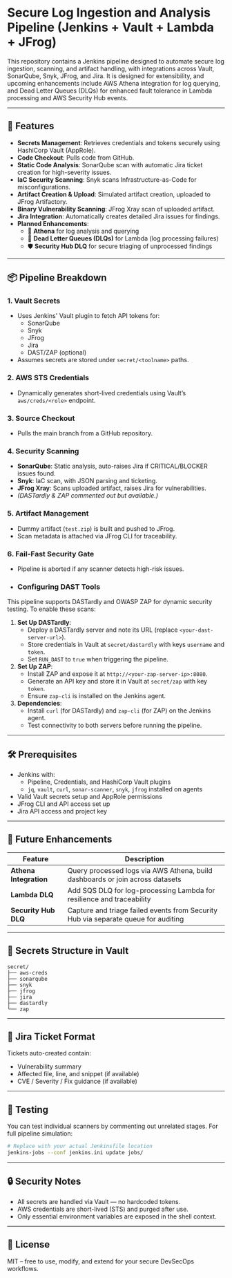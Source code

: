 # Secure Log Ingestion and Analysis Pipeline (Jenkins + Vault + Lambda + JFrog)

This repository contains a Jenkins pipeline designed to automate secure log ingestion, scanning, and artifact handling, with integrations across Vault, SonarQube, Snyk, JFrog, and Jira. It is designed for extensibility, and upcoming enhancements include AWS Athena integration for log querying, and Dead Letter Queues (DLQs) for enhanced fault tolerance in Lambda processing and AWS Security Hub events.

---

## 🔐 Features

- **Secrets Management**: Retrieves credentials and tokens securely using HashiCorp Vault (AppRole).
- **Code Checkout**: Pulls code from GitHub.
- **Static Code Analysis**: SonarQube scan with automatic Jira ticket creation for high-severity issues.
- **IaC Security Scanning**: Snyk scans Infrastructure-as-Code for misconfigurations.
- **Artifact Creation & Upload**: Simulated artifact creation, uploaded to JFrog Artifactory.
- **Binary Vulnerability Scanning**: JFrog Xray scan of uploaded artifact.
- **Jira Integration**: Automatically creates detailed Jira issues for findings.
- **Planned Enhancements**:
  - 🧠 **Athena** for log analysis and querying
  - 🔁 **Dead Letter Queues (DLQs)** for Lambda (log processing failures)
  - 🛡️ **Security Hub DLQ** for secure triaging of unprocessed findings

---

## 📦 Pipeline Breakdown

### 1. **Vault Secrets**
- Uses Jenkins' Vault plugin to fetch API tokens for:
  - SonarQube
  - Snyk
  - JFrog
  - Jira
  - DAST/ZAP (optional)
- Assumes secrets are stored under `secret/<toolname>` paths.

### 2. **AWS STS Credentials**
- Dynamically generates short-lived credentials using Vault’s `aws/creds/<role>` endpoint.

### 3. **Source Checkout**
- Pulls the main branch from a GitHub repository.

### 4. **Security Scanning**
- **SonarQube**: Static analysis, auto-raises Jira if CRITICAL/BLOCKER issues found.
- **Snyk**: IaC scan, with JSON parsing and ticketing.
- **JFrog Xray**: Scans uploaded artifact, raises Jira for vulnerabilities.
- *(DASTardly & ZAP commented out but available.)*

### 5. **Artifact Management**
- Dummy artifact (`test.zip`) is built and pushed to JFrog.
- Scan metadata is attached via JFrog CLI for traceability.

### 6. **Fail-Fast Security Gate**
- Pipeline is aborted if any scanner detects high-risk issues.

- ### Configuring DAST Tools
This pipeline supports DASTardly and OWASP ZAP for dynamic security testing. To enable these scans:
1. **Set Up DASTardly**:
   - Deploy a DASTardly server and note its URL (replace `<your-dast-server-url>`).
   - Store credentials in Vault at `secret/dastardly` with keys `username` and `token`.
   - Set `RUN_DAST` to `true` when triggering the pipeline.
2. **Set Up ZAP**:
   - Install ZAP and expose it at `http://<your-zap-server-ip>:8080`.
   - Generate an API key and store it in Vault at `secret/zap` with key `token`.
   - Ensure `zap-cli` is installed on the Jenkins agent.
3. **Dependencies**:
   - Install `curl` (for DASTardly) and `zap-cli` (for ZAP) on the Jenkins agent.
   - Test connectivity to both servers before running the pipeline.

---

## 🛠️ Prerequisites

- Jenkins with:
  - Pipeline, Credentials, and HashiCorp Vault plugins
  - `jq`, `vault`, `curl`, `sonar-scanner`, `snyk`, `jfrog` installed on agents
- Valid Vault secrets setup and AppRole permissions
- JFrog CLI and API access set up
- Jira API access and project key

---

## 🚀 Future Enhancements

| Feature | Description |
|--------|-------------|
| **Athena Integration** | Query processed logs via AWS Athena, build dashboards or join across datasets |
| **Lambda DLQ** | Add SQS DLQ for log-processing Lambda for resilience and traceability |
| **Security Hub DLQ** | Capture and triage failed events from Security Hub via separate queue for auditing |

---

## 📁 Secrets Structure in Vault

```text
secret/
├── aws-creds
├── sonarqube
├── snyk
├── jfrog
├── jira
├── dastardly
└── zap
```

---

## 🧩 Jira Ticket Format

Tickets auto-created contain:
- Vulnerability summary
- Affected file, line, and snippet (if available)
- CVE / Severity / Fix guidance (if available)

---

## 🧪 Testing

You can test individual scanners by commenting out unrelated stages. For full pipeline simulation:
```bash
# Replace with your actual Jenkinsfile location
jenkins-jobs --conf jenkins.ini update jobs/
```

---

## 🔒 Security Notes

- All secrets are handled via Vault — no hardcoded tokens.
- AWS credentials are short-lived (STS) and purged after use.
- Only essential environment variables are exposed in the shell context.

---

## 📃 License

MIT – free to use, modify, and extend for your secure DevSecOps workflows.
